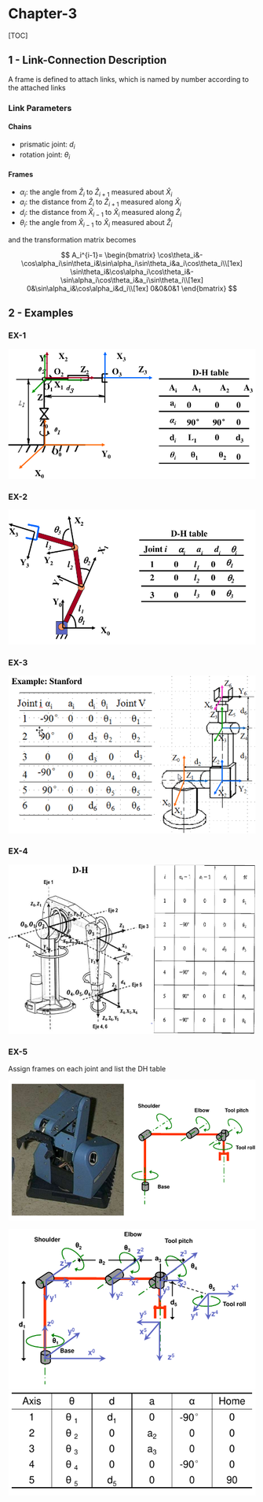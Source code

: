 # Chapter-3

[TOC]

## 1 - Link-Connection Description

A frame is defined to attach links, which is named by number according to the attached links

### Link Parameters

#### Chains

- prismatic joint: $d_i$
- rotation joint: $\theta_i$

#### Frames

- $\alpha_i$: the angle from $\hat{Z}_i$ to $\hat{Z}_{i+1}$ measured about $\hat{X}_i$
- $a_i$: the distance from $\hat{Z}_i$ to $\hat{Z}_{i+1}$ measured along $\hat{X}_i$
- $d_i$: the distance from $\hat{X}_{i-1}$ to $\hat{X}_i$ measured along $\hat{Z}_i$
- $\theta_i$: the angle from $\hat{X}_{i-1}$ to $\hat{X}_i$ measured about $\hat{Z}_i$

and the transformation matrix becomes

$$
A_i^{i-1}=
\begin{bmatrix}
    \cos\theta_i&-\cos\alpha_i\sin\theta_i&\sin\alpha_i\sin\theta_i&a_i\cos\theta_i\\[1ex] 
    \sin\theta_i&\cos\alpha_i\cos\theta_i&-\sin\alpha_i\cos\theta_i&a_i\sin\theta_i\\[1ex]
    0&\sin\alpha_i&\cos\alpha_i&d_i\\[1ex]
    0&0&0&1
\end{bmatrix}
$$

## 2 - Examples

### EX-1

![ex-1](../assets/L3-1.png)

### EX-2

![ex-2](../assets/L3-2.png)

### EX-3

![ex-3](../assets/L3-3.png)

### EX-4

![ex-4](../assets/L3-4.png)

### EX-5

Assign frames on each joint and list the DH table

![ex-5](../assets/L3-5.png)

![ex-5](../assets/L3-6.png)
![ex-5](../assets/L3-7.png)

